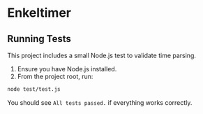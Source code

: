 # Enkeltimer

## Running Tests

This project includes a small Node.js test to validate time parsing.

1. Ensure you have Node.js installed.
2. From the project root, run:

```bash
node test/test.js
```

You should see `All tests passed.` if everything works correctly.
